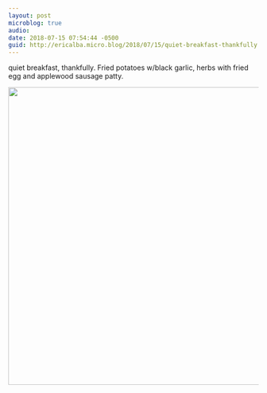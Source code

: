```yaml
---
layout: post
microblog: true
audio: 
date: 2018-07-15 07:54:44 -0500
guid: http://ericalba.micro.blog/2018/07/15/quiet-breakfast-thankfully.html
---
```

quiet breakfast, thankfully. 
Fried potatoes w/black garlic, herbs with fried egg and applewood sausage patty.

<img src="http://micro.ericalba.com/uploads/2018/547e28b9a9.jpg" width="600" height="600" />
